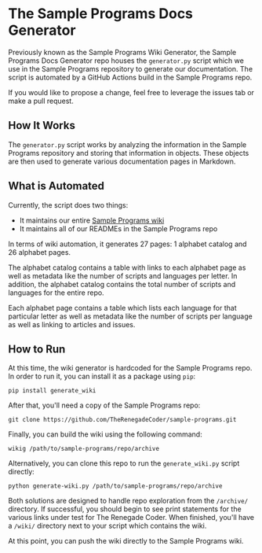 # The Sample Programs Docs Generator

Previously known as the Sample Programs Wiki Generator, the Sample Programs Docs Generator repo houses
the `generator.py` script which we use in the Sample Programs repository to generate our documentation. The script is
automated by a GitHub Actions build in the Sample Programs repo.

If you would like to propose a change, feel free to leverage the issues tab or make a pull request.

## How It Works

The `generator.py` script works by analyzing the information in the Sample Programs repository and storing that
information in objects. These objects are then used to generate various documentation pages in Markdown.

## What is Automated

Currently, the script does two things:

- It maintains our entire [Sample Programs wiki](https://github.com/TheRenegadeCoder/sample-programs/wiki)
- It maintains all of our READMEs in the Sample Programs repo

In terms of wiki automation, it generates 27 pages: 1 alphabet catalog and 26 alphabet pages.

The alphabet catalog contains a table with links to each alphabet page as well as metadata like the number of scripts
and languages per letter. In addition, the alphabet catalog contains the total number of scripts and languages for the
entire repo.

Each alphabet page contains a table which lists each language for that particular letter as well as metadata like the
number of scripts per language as well as linking to articles and issues.

## How to Run

At this time, the wiki generator is hardcoded for the Sample Programs repo. In order to run it, you can install it as a
package using `pip`:

`pip install generate_wiki`

After that, you'll need a copy of the Sample Programs repo:

`git clone https://github.com/TheRenegadeCoder/sample-programs.git`

Finally, you can build the wiki using the following command:

`wikig /path/to/sample-programs/repo/archive`

Alternatively, you can clone this repo to run the `generate_wiki.py` script directly:

`python generate-wiki.py /path/to/sample-programs/repo/archive`

Both solutions are designed to handle repo exploration from the `/archive/` directory. If successful, you should begin
to see print statements for the various links under test for The Renegade Coder. When finished, you'll have a `/wiki/`
directory next to your script which contains the wiki.

At this point, you can push the wiki directly to the Sample Programs wiki.
